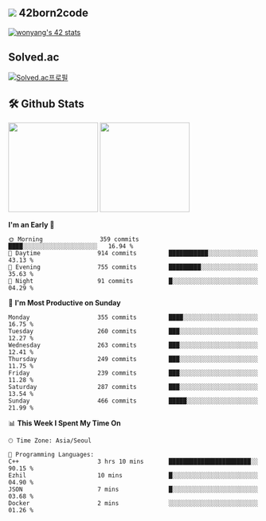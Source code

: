 
## <img src="https://img.shields.io/badge/-000000?style=flat&logo=42&logoColor=white"> 42born2code
[![wonyang's 42 stats](https://badge42.vercel.app/api/v2/cl5nhe5b6007809kydha7ht42/stats?cursusId=21&coalitionId=88)](https://profile.intra.42.fr/users/wonyang)

## Solved.ac
[![Solved.ac프로필](http://mazassumnida.wtf/api/v2/generate_badge?boj=bennyws)](https://solved.ac/bennyws)

## 🛠️ Github Stats
<p>
  <img height="180em" src="https://github-readme-stats-veggie-garden.vercel.app/api?username=gemstoneyang&show_icons=true&include_all_commits=true&bg_color=30,e96443,904e95&title_color=fff&text_color=fff">
  <img height="180em" src="https://github-readme-stats-veggie-garden.vercel.app/api/top-langs/?username=gemstoneyang&layout=compact&bg_color=30,e96443,904e95&title_color=fff&text_color=fff">
</p>

<!--START_SECTION:waka-->
**I'm an Early 🐤** 

```text
🌞 Morning                359 commits         ████░░░░░░░░░░░░░░░░░░░░░   16.94 % 
🌆 Daytime                914 commits         ███████████░░░░░░░░░░░░░░   43.13 % 
🌃 Evening                755 commits         █████████░░░░░░░░░░░░░░░░   35.63 % 
🌙 Night                  91 commits          █░░░░░░░░░░░░░░░░░░░░░░░░   04.29 % 
```
📅 **I'm Most Productive on Sunday** 

```text
Monday                   355 commits         ████░░░░░░░░░░░░░░░░░░░░░   16.75 % 
Tuesday                  260 commits         ███░░░░░░░░░░░░░░░░░░░░░░   12.27 % 
Wednesday                263 commits         ███░░░░░░░░░░░░░░░░░░░░░░   12.41 % 
Thursday                 249 commits         ███░░░░░░░░░░░░░░░░░░░░░░   11.75 % 
Friday                   239 commits         ███░░░░░░░░░░░░░░░░░░░░░░   11.28 % 
Saturday                 287 commits         ███░░░░░░░░░░░░░░░░░░░░░░   13.54 % 
Sunday                   466 commits         █████░░░░░░░░░░░░░░░░░░░░   21.99 % 
```


📊 **This Week I Spent My Time On** 

```text
🕑︎ Time Zone: Asia/Seoul

💬 Programming Languages: 
C++                      3 hrs 10 mins       ███████████████████████░░   90.15 % 
Ezhil                    10 mins             █░░░░░░░░░░░░░░░░░░░░░░░░   04.90 % 
JSON                     7 mins              █░░░░░░░░░░░░░░░░░░░░░░░░   03.68 % 
Docker                   2 mins              ░░░░░░░░░░░░░░░░░░░░░░░░░   01.26 % 
```


<!--END_SECTION:waka-->
